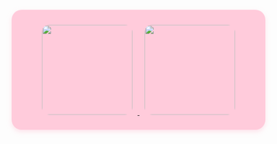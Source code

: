 <div style="background-color: #Ffcbdb; padding: 20px; border-radius: 20px; text-align: center; box-shadow: 0 4px 10px rgba(255, 203, 219, 0.5);">
  <a href="https://github.com/JulianaFurlan">
    <img height="180em" style="border-radius: 15px; margin: 10px;" 
      src="https://github-readme-stats.vercel.app/api?username=JulianaFurlan&show_icons=true&theme=rose_pine&include_all_commits=true&count_private=true"/>
    <img height="180em" style="border-radius: 15px; margin: 10px;" 
      src="https://github-readme-stats.vercel.app/api/top-langs/?username=JulianaFurlan&layout=compact&langs_count=6&theme=rose_pine"/>
  </a>
</div>
